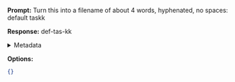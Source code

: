 **Prompt:**
Turn this into a filename of about 4 words, hyphenated, no spaces: default taskk

**Response:**
def-tas-kk

<details><summary>Metadata</summary>

- Duration: 1582 ms
- Datetime: 2023-08-24T14:15:45.468008
- Model: gpt-3.5-turbo-0613

</details>

**Options:**
```json
{}
```

